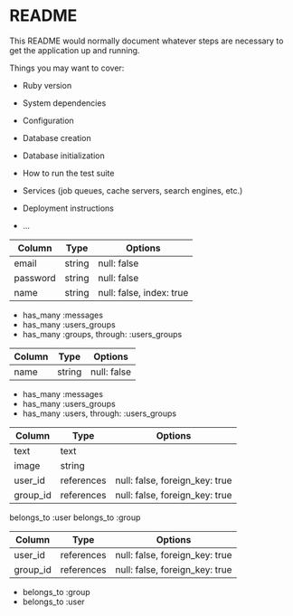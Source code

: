 # README

This README would normally document whatever steps are necessary to get the
application up and running.

Things you may want to cover:

* Ruby version

* System dependencies

* Configuration

* Database creation

* Database initialization

* How to run the test suite

* Services (job queues, cache servers, search engines, etc.)

* Deployment instructions

* ...

<!-- ChatSpace DB設計 -->
<!-- usersテーブル -->
|Column|Type|Options|
|------|----|-------|
|email|string|null: false|
|password|string|null: false|
|name|string|null: false, index: true| 
<!-- Association -->
- has_many :messages
- has_many :users_groups
- has_many :groups, through: :users_groups

<!-- groupsテーブル -->
|Column|Type|Options|
|------|----|-------|
|name|string|null: false|
<!-- Association -->
- has_many :messages
- has_many :users_groups
- has_many :users, through: :users_groups


<!-- messagesテーブル -->
|Column|Type|Options|
|------|----|-------|
|text|text|
|image|string||
|user_id|references|null: false, foreign_key: true|
|group_id|references|null: false, foreign_key: true|
<!-- Association -->
belongs_to :user
belongs_to :group

<!-- user_groupテーブル -->
|Column|Type|Options|
|------|----|-------|
|user_id|references|null: false, foreign_key: true|
|group_id|references|null: false, foreign_key: true|
<!-- Association -->
- belongs_to :group
- belongs_to :user